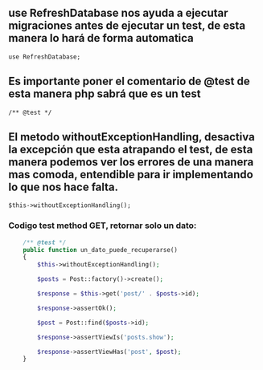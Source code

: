 ## use RefreshDatabase nos ayuda a ejecutar migraciones antes de ejecutar un test, de esta manera lo hará de forma automatica

`use RefreshDatabase;`

## Es importante poner el comentario de @test de esta manera php sabrá que es un test

`/** @test */`

## El metodo withoutExceptionHandling, desactiva la excepción que esta atrapando el test, de esta manera podemos ver los errores de una manera mas comoda, entendible para ir implementando lo que nos hace falta.

`$this->withoutExceptionHandling();`

### Codigo test method GET, retornar solo un dato:

```php
    /** @test */
    public function un_dato_puede_recuperarse()
    {
        $this->withoutExceptionHandling();

        $posts = Post::factory()->create();

        $response = $this->get('post/' . $posts->id);

        $response->assertOk();

        $post = Post::find($posts->id);

        $response->assertViewIs('posts.show');

        $response->assertViewHas('post', $post);
    }
```
